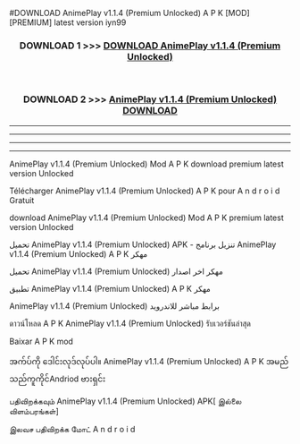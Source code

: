 #DOWNLOAD AnimePlay  v1.1.4 (Premium Unlocked) A P K [MOD] [PREMIUM] latest version iyn99



<div align="center">

<h3>DOWNLOAD 1 >>> <a href="https://teeasianyam.web.app?sq=AnimePlay  v1.1.4 (Premium Unlocked)">DOWNLOAD AnimePlay  v1.1.4 (Premium Unlocked) </a></h3><br>

<h3>DOWNLOAD 2 >>> <a href="https://teeasianyam.web.app?sq=AnimePlay  v1.1.4 (Premium Unlocked) ">AnimePlay  v1.1.4 (Premium Unlocked)  DOWNLOAD </a></h3>

</div>


----------------------------------------------------------

----------------------------------------------------------

----------------------------------------------------------

----------------------------------------------------------


AnimePlay  v1.1.4 (Premium Unlocked)  Mod A P K download premium latest version Unlocked

Télécharger AnimePlay  v1.1.4 (Premium Unlocked)  A P K pour A n d r o i d Gratuit

download AnimePlay  v1.1.4 (Premium Unlocked)  Mod A P K premium latest version Unlocked

تحميل AnimePlay  v1.1.4 (Premium Unlocked)  APK - تنزيل برنامج AnimePlay  v1.1.4 (Premium Unlocked)  A P K مهكر

تحميل AnimePlay  v1.1.4 (Premium Unlocked)  مهكر اخر اصدار

تطبيق AnimePlay  v1.1.4 (Premium Unlocked)  A P K مهكر

AnimePlay  v1.1.4 (Premium Unlocked)  برابط مباشر للاندرويد

ดาวน์โหลด A P K AnimePlay  v1.1.4 (Premium Unlocked)  รับเวอร์ชันล่าสุด

Baixar A P K mod

အက်ပ်ကို ဒေါင်းလုဒ်လုပ်ပါ။ AnimePlay  v1.1.4 (Premium Unlocked)  A P K အမည်သည်ကူကိုင်Andriod ဗားရှင်း

பதிவிறக்கவும் AnimePlay  v1.1.4 (Premium Unlocked)  APK[ இல்லை விளம்பரங்கள்] 
 
இலவச பதிவிறக்க மோட் A n d r o i d




